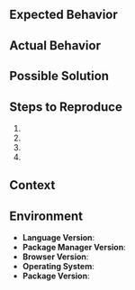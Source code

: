 <!--
Thank you for reporting an issue.

Please fill in as much of the template below as you're able. Feel free to remove
any section you want to skip.


PLEASE **DO NOT** share any credentials related to your Contentful account like
<space_id> or <access_token>.

If this is an urgent issue you are having with Contentful it's better to contact
support@contentful.com.
-->

## Expected Behavior

<!--
If you're describing a bug, tell us what should happen.
If you're suggesting a change/improvement, tell us how it should work.
-->

## Actual Behavior

<!--
If describing a bug, tell us what happens instead of the expected behavior.
If suggesting a change/improvement, explain the difference from current behavior.
-->

## Possible Solution

<!--
Not obligatory, but suggest a fix/reason for the bug, or ideas how to implement
the addition or change.
-->

## Steps to Reproduce

<!--
Provide a link to a live example, or an unambiguous set of steps to reproduce
this bug. If relevant, provide code that demonstrates the problem, keeping it as
simple and free of external dependencies as possible.
-->
1.
2.
3.
4.

## Context

<!--
How has this issue affected you? What are you trying to accomplish?
Providing context helps us come up with a most relevant solution.
-->

## Environment

<!--
Include as many relevant details about the environment you experienced the bug in

Node Version: output of `node -v`
Npm Version: output of `npm -v`
Operating System: output of `uname -a` (UNIX), or version and 32 or 64-bit (Windows)
Package Version: output of `npm list [package-name]`
-->

-   **Language Version**:
-   **Package Manager Version**:
-   **Browser Version**:
-   **Operating System**:
-   **Package Version**:
